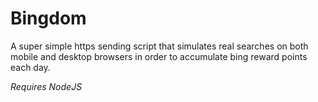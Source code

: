 # Bingdom

A super simple https sending script that simulates real searches on both mobile and desktop browsers in order to accumulate bing reward points each day.

_Requires NodeJS_
